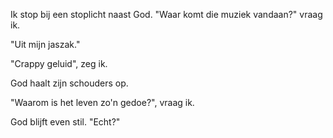 Ik stop bij een stoplicht naast God. "Waar komt die muziek vandaan?" vraag ik.

"Uit mijn jaszak."

"Crappy geluid", zeg ik.

God haalt zijn schouders op.

"Waarom is het leven zo'n gedoe?", vraag ik.

God blijft even stil. "Echt?"




